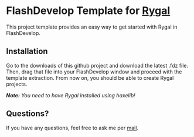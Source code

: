FlashDevelop Template for [Rygal](http://rygal.org)
===================================================

This project template provides an easy way to get started with Rygal in
FlashDevelop.


Installation
------------

Go to the downloads of this github project and download the latest .fdz file.
Then, drag that file into your FlashDevelop window and proceed with the template
extraction. From now on, you should be able to create Rygal projects.

***Note:** You need to have Rygal installed using haxelib!*


Questions?
----------

If you have any questions, feel free to ask me per
[mail](mailto:robert.boehm94@gmail.com).
